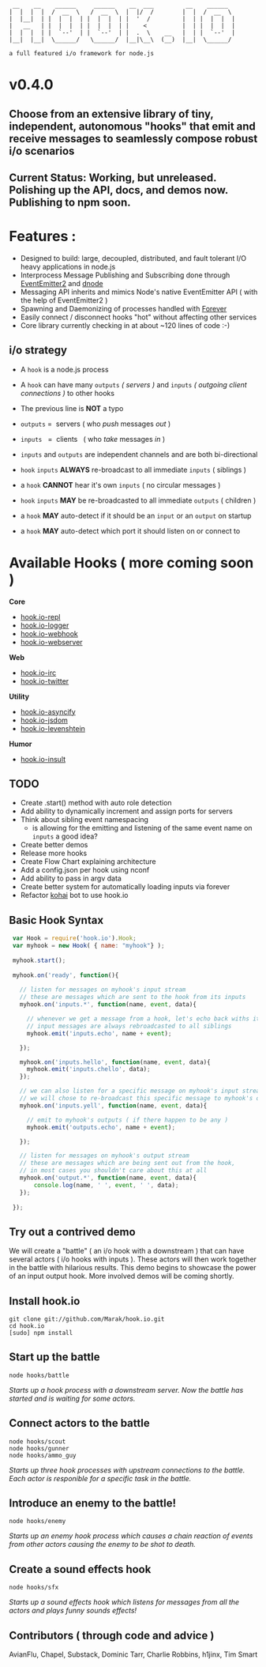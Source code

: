 





     __    __    ______     ______    __  ___         __    ______   
    |  |  |  |  /  __  \   /  __  \  |  |/  /        |  |  /  __  \  
    |  |__|  | |  |  |  | |  |  |  | |  '  /         |  | |  |  |  | 
    |   __   | |  |  |  | |  |  |  | |    <          |  | |  |  |  | 
    |  |  |  | |  `--'  | |  `--'  | |  .  \    __   |  | |  `--'  | 
    |__|  |__|  \______/   \______/  |__|\__\  (__)  |__|  \______/  

    a full featured i/o framework for node.js
    
# v0.4.0

## Choose from an extensive library of tiny, independent, autonomous "hooks" that emit and receive messages to seamlessly compose robust i/o scenarios

## Current Status: Working, but unreleased. Polishing up the API, docs, and demos now. Publishing to npm soon.


# Features :

- Designed to build: large, decoupled, distributed, and fault tolerant I/O heavy applications in node.js
- Interprocess Message Publishing and Subscribing done through [EventEmitter2](https://github.com/hij1nx/EventEmitter2) and [dnode](http://github.com/SubStack/dnode)
- Messaging API inherits and mimics Node's native EventEmitter API ( with the help of EventEmitter2 )
- Spawning and Daemonizing of processes handled with [Forever](https://github.com/indexzero/forever)
- Easily connect / disconnect hooks "hot" without affecting other services
- Core library currently checking in at about ~120 lines of code :-)

## i/o strategy

 - A `hook` is a node.js process
 - A `hook` can have many `outputs` *( servers )* and `inputs` *( outgoing client connections )* to other hooks
- The previous line is **NOT** a typo
- `outputs` =&nbsp; servers ( who *push* messages *out* )
-  `inputs` &nbsp; =&nbsp; clients &nbsp;&nbsp;( who *take* messages *in* )

 - `inputs` and `outputs` are independent channels and are both bi-directional
 - `hook` `inputs` **ALWAYS** re-broadcast to all immediate `inputs` ( siblings )
 - a `hook` **CANNOT** hear it's own `inputs` ( no circular messages )
 - `hook` `inputs` **MAY** be re-broadcasted to all immediate `outputs` ( children )
 - a `hook` **MAY** auto-detect if it should be an `input` or an `output` on startup
 - a `hook` **MAY** auto-detect which port it should listen on or connect to
 


# Available Hooks ( more coming soon )

**Core** 

  - [hook.io-repl](http://github.com/marak/hook.io-repl)
  - [hook.io-logger](http://github.com/marak/hook.io-logger)
  - [hook.io-webhook](http://github.com/marak/hook.io-webhook)
  - [hook.io-webserver](http://github.com/marak/hook.io-webserver)

**Web**
  
  - [hook.io-irc](http://github.com/marak/hook.io-irc)
  - [hook.io-twitter](http://github.com/marak/hook.io-twitter)

**Utility**

  - [hook.io-asyncify](http://github.com/marak/hook.io-asyncify)
  - [hook.io-jsdom](http://github.com/tmpvar/hook.io-jsdom)
  - [hook.io-levenshtein](https://github.com/AvianFlu/hook.io-levenshtein)
  
**Humor**

  - [hook.io-insult](http://github.com/marak/hook.io-insult)

## TODO

  - Create .start() method with auto role detection
  - Add ability to dynamically increment and assign ports for servers
  - Think about sibling event namespacing
    -  is allowing for the emitting and listening of the same event name on `inputs` a good idea?
  - Create better demos
  - Release more hooks
  - Create Flow Chart explaining architecture
  - Add a config.json per hook using nconf
  - Add ability to pass in argv data
  - Create better system for automatically loading inputs via forever
  - Refactor [kohai](http://github.com/nodejitsu/kohai) bot to use hook.io




## Basic Hook Syntax

``` js
 var Hook = require('hook.io').Hook;
 var myhook = new Hook( { name: "myhook"} );
 
 myhook.start();
 
 myhook.on('ready', function(){
   
   // listen for messages on myhook's input stream
   // these are messages which are sent to the hook from its inputs
   myhook.on('inputs.*', function(name, event, data){

     // whenever we get a message from a hook, let's echo back withs its name and event
     // input messages are always rebroadcasted to all siblings
     myhook.emit('inputs.echo', name + event);

   });

   myhook.on('inputs.hello', function(name, event, data){
     myhook.emit('inputs.chello', data);
   });

   // we can also listen for a specific message on myhook's input stream
   // we will chose to re-broadcast this specific message to myhook's output stream
   myhook.on('inputs.yell', function(name, event, data){

     // emit to myhook's outputs ( if there happen to be any )
     myhook.emit('outputs.echo', name + event);

   });

   // listen for messages on myhook's output stream
   // these are messages which are being sent out from the hook,
   // in most cases you shouldn't care about this at all
   myhook.on('output.*', function(name, event, data){
       console.log(name, ' ', event, ' ', data);
   });
   
 });
```
 
## Try out a contrived demo 

We will create a "battle" ( an i/o hook with a downstream ) that can have several actors ( i/o hooks with inputs ). These actors will then work together in the battle with hilarious results. This demo begins to showcase the power of an input output hook. More involved demos will be coming shortly. 

## Install hook.io

    git clone git://github.com/Marak/hook.io.git
    cd hook.io
    [sudo] npm install
    
## Start up the battle

    node hooks/battle
    
*Starts up a hook process with a downstream server. Now the battle has started and is waiting for some actors.*


## Connect actors to the battle

    node hooks/scout
    node hooks/gunner
    node hooks/ammo_guy

*Starts up three hook processes with upstream connections to the battle. Each actor is responible for a specific task in the battle.*

## Introduce an enemy to the battle!

    node hooks/enemy
   
*Starts up an enemy hook process which causes a chain reaction of events from other actors causing the enemy to be shot to death.*


## Create a sound effects hook

    node hooks/sfx
   
*Starts up a sound effects hook which listens for messages from all the actors and plays funny sounds effects!*



    
## Contributors ( through code and advice )

AvianFlu, Chapel, Substack, Dominic Tarr, Charlie Robbins, h1jinx, Tim Smart
